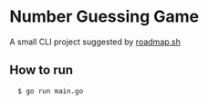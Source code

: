 
# Number Guessing Game

A small CLI project suggested by [roadmap.sh](https://roadmap.sh/projects/number-guessing-game)

## How to run

```bash
  $ go run main.go
```
    
